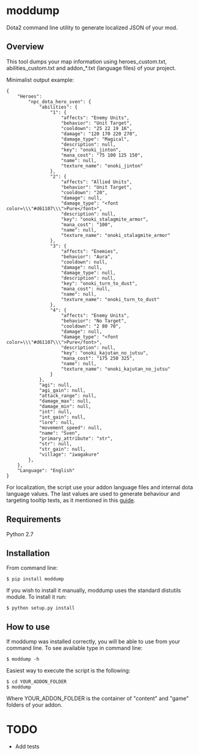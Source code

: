 # moddump #

Dota2 command line utility to generate localized JSON of your mod.

## Overview ##

This tool dumps your map information using heroes_custom.txt, abilities_custom.txt and addon_*.txt (language files) of your project.

Minimalist output example:

```
{
    "Heroes":
        "npc_dota_hero_sven": {
            "abilities": {
                "1": {
                    "affects": "Enemy Units", 
                    "behavior": "Unit Target", 
                    "cooldown": "25 22 19 16", 
                    "damage": "120 170 220 270", 
                    "damage_type": "Magical", 
                    "description": null, 
                    "key": "onoki_jinton", 
                    "mana_cost": "75 100 125 150", 
                    "name": null, 
                    "texture_name": "onoki_jinton"
                }, 
                "2": {
                    "affects": "Allied Units", 
                    "behavior": "Unit Target", 
                    "cooldown": "20", 
                    "damage": null, 
                    "damage_type": "<font color=\\\"#d61107\\\">Pure</font>", 
                    "description": null, 
                    "key": "onoki_stalagmite_armor", 
                    "mana_cost": "100", 
                    "name": null, 
                    "texture_name": "onoki_stalagmite_armor"
                }, 
                "3": {
                    "affects": "Enemies", 
                    "behavior": "Aura", 
                    "cooldown": null, 
                    "damage": null, 
                    "damage_type": null, 
                    "description": null, 
                    "key": "onoki_turn_to_dust", 
                    "mana_cost": null, 
                    "name": null, 
                    "texture_name": "onoki_turn_to_dust"
                }, 
                "4": {
                    "affects": "Enemy Units", 
                    "behavior": "No Target", 
                    "cooldown": "2 80 70", 
                    "damage": null, 
                    "damage_type": "<font color=\\\"#d61107\\\">Pure</font>", 
                    "description": null, 
                    "key": "onoki_kajutan_no_jutsu", 
                    "mana_cost": "175 250 325", 
                    "name": null, 
                    "texture_name": "onoki_kajutan_no_jutsu"
                }
            }, 
            "agi": null, 
            "agi_gain": null, 
            "attack_range": null, 
            "damage_max": null, 
            "damage_min": null, 
            "int": null, 
            "int_gain": null, 
            "lore": null, 
            "movement_speed": null, 
            "name": "Sven", 
            "primary_attribute": "str", 
            "str": null, 
            "str_gain": null, 
            "village": "iwagakure"
        },
    }, 
    "Language": "English"
}
```


For localization, the script use your addon language files and internal dota language values. The last values are used to generate behaviour and targeting tooltip texts, as it mentioned in this [guide](http://moddota.com/forums/discussion/14/datadriven-ability-breakdown-documentation#Comment_58).

## Requirements ##

Python 2.7

## Installation ##

From command line:

    $ pip install moddump

If you wish to install it manually, moddump uses the standard distutils 
module. To install it run:

    $ python setup.py install

## How to use ##

If moddump was installed correctly, you will be able to use from your command line. To see available type in command line:

	$ moddump -h

Easiest way to execute the script is the following:

	$ cd YOUR_ADDON_FOLDER
	$ moddump

Where YOUR_ADDON_FOLDER is the container of "content" and "game" folders of your addon.

# TODO
- Add tests
